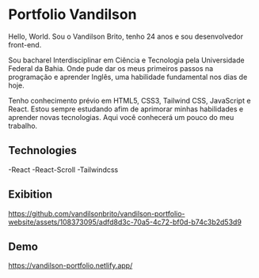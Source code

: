 # Portfolio Vandilson

  Hello, World. Sou o Vandilson Brito, tenho 24 anos e sou desenvolvedor front-end.
  
  Sou bacharel Interdisciplinar em Ciência e Tecnologia pela Universidade Federal da Bahia. Onde pude dar os meus primeiros passos na programação e aprender Inglês, uma habilidade fundamental nos dias de hoje.
  
  Tenho conhecimento prévio em HTML5, CSS3, Tailwind CSS, JavaScript e React. Estou sempre estudando afim de aprimorar minhas habilidades e aprender novas tecnologias. Aqui você conhecerá um pouco do meu trabalho.

<h2>Technologies</h2>

  -React
  -React-Scroll
  -Tailwindcss
  
<h2>Exibition</h2>

  https://github.com/vandilsonbrito/vandilson-portfolio-website/assets/108373095/adfd8d3c-70a5-4c72-bf0d-b74c3b2d53d9

<h2>Demo</h2>

  https://vandilson-portfolio.netlify.app/

